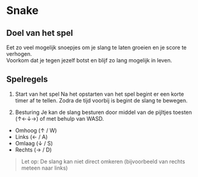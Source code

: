 # Snake

## Doel van het spel
Eet zo veel mogelijk snoepjes om je slang te laten groeien en je score te verhogen.  
Voorkom dat je tegen jezelf botst en blijf zo lang mogelijk in leven.

## Spelregels
1. Start van het spel
Na het opstarten van het spel begint er een korte timer af te tellen. Zodra de tijd 
voorbij is begint de slang te bewegen.

2. Besturing
Je kan de slang besturen door middel van de pijltjes toesten (↑←↓→) of met behulp van WASD.
- Omhoog (↑ / W)
- Links (← / A)
- Omlaag (↓ / S)
- Rechts (→ / D)

>
> Let op: De slang kan niet direct omkeren (bijvoorbeeld van rechts meteen naar links)
>
